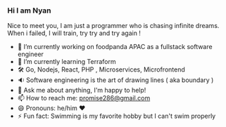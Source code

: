 ### Hi I am Nyan

Nice to meet you, I am just a programmer who is chasing infinite dreams. When i failed, I will train, try try and try again !

- 🔭 I’m currently working on foodpanda APAC as a fullstack software engineer
- 🌱 I’m currently learning Terraform
- 🛠 Go, Nodejs, React, PHP , Microservices, Microfrontend 
- 🔉 Software engineering is the art of drawing lines ( aka boundary )
- 💬 Ask me about anything, I'm happy to help!
- 📫 How to reach me: promise286@gmail.com
- 😄 Pronouns: he/him :heart:
- ⚡ Fun fact: Swimming is my favorite hobby but I can't swim properly
